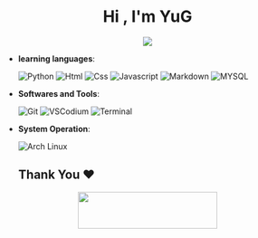 <h1 align="center">Hi , I'm YuG</h1>

<p align="center">
  <a href="https://github.com/yugPlus/readme-typing-svg"><img src="https://readme-typing-svg.herokuapp.com?font=Time+New+Roman&color=%23C8BE25&size=25&center=true&vCenter=true&width=600&height=100&lines=+Testing+Of+Software"></a>
</p>


- **learning languages**:

    ![Python](https://img.shields.io/badge/Python-070707?style=for-the-badge&logo=python&logoColor=green)
    ![Html](https://img.shields.io/badge/Html-070707?style=for-the-badge&logo=html5&logoColor=blue)
    ![Css](https://img.shields.io/badge/Css-070707?style=for-the-badge&logo=css3&logoColor=orange)
    ![Javascript](https://img.shields.io/badge/Javascript-070707?style=for-the-badge&logo=javascript&logoColor=yellow)
    ![Markdown](https://img.shields.io/badge/markdown-%23000000.svg?style=for-the-badge&logo=markdown&logoColor=white)
    ![MYSQL](https://img.shields.io/badge/Mysql-%23000000.svg?style=for-the-badge&logo=mysql&logoColor=blue)


- **Softwares and Tools**:

    ![Git](https://img.shields.io/badge/git-%23000000.svg?style=for-the-badge&logo=git&logoColor=orage)
    ![VSCodium](https://img.shields.io/badge/VsCodium-%23000000.svg?style=for-the-badge&logo=vscodium&logoColor=blue)
    ![Terminal](https://img.shields.io/badge/Terminal-070707?style=for-the-badge&logo=windows-terminal&logoColor=white)

   
- **System Operation**:

    ![Arch Linux](https://img.shields.io/badge/ArchLinux-070707?style=for-the-badge&logo=archlinux&logoColor=white)


  <h2 align='left'>Thank You ❤</h2>
<p align="center">
  <img src="https://media.giphy.com/media/jpVnC65DmYeyRL4LHS/giphy.gif" width="70%" height="65px">
</p>	
 
<br>

